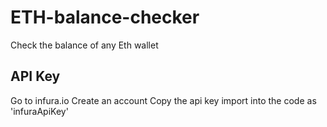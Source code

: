 # ETH-balance-checker
Check the balance of any Eth wallet


## API Key

Go to infura.io
Create an account 
Copy the api key 
import into the code as 'infuraApiKey'
